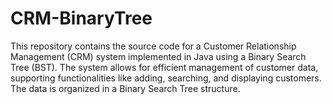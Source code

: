 # CRM-BinaryTree
This repository contains the source code for a Customer Relationship Management (CRM) system implemented in Java using a Binary Search Tree (BST). The system allows for efficient management of customer data, supporting functionalities like adding, searching, and displaying customers. The data is organized in a Binary Search Tree structure.
